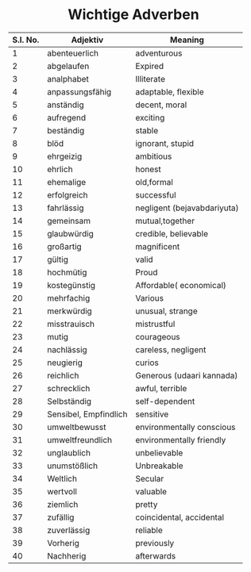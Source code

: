<h1 align="center"> Wichtige Adverben </h1>

|S.I. No.|Adjektiv|Meaning|
|--------|------|-----------|
|	1	|	abenteuerlich	|	adventurous	|
|	2	|	abgelaufen	|	Expired	|
|	3	|	analphabet	|	 Illiterate	|
|	4	|	anpassungsfähig	|	adaptable, flexible	|
|	5	|	anständig	|	decent, moral	|
|	6	|	aufregend	|	exciting	|
|	7	|	beständig	|	 stable	|
|	8	|	blöd	|	ignorant, stupid	|
|	9	|	ehrgeizig	|	ambitious	|
|	10	|	ehrlich	|	honest	|
|	11	|	ehemalige	|	old,formal	|
|	12	|	erfolgreich	|	successful	|
|	13	|	fahrlässig	|	negligent (bejavabdariyuta)	|
|	14	|	gemeinsam	|	mutual,together	|
|	15	|	glaubwürdig	|	credible, believable	|
|	16	|	großartig	|	magnificent	|
|	17	|	gültig	|	valid	|
|	18	|	hochmütig	|	 Proud	|
|	19	|	kostegünstig	|	 Affordable( economical)	|
|	20	|	mehrfachig	|	 Various	|
|	21	|	merkwürdig	|	unusual, strange	|
|	22	|	misstrauisch	|	mistrustful	|
|	23	|	mutig	|	courageous	|
|	24	|	nachlässig	|	careless, negligent	|
|	25	|	neugierig	|	 curios	|
|	26	|	reichlich	|	 Generous (udaari kannada)	|
|	27	|	schrecklich	|	awful, terrible	|
|	28	|	Selbständig	|	 self-dependent	|
|	29	|	Sensibel, Empfindlich	|	 sensitive	|
|	30	|	umweltbewusst	|	environmentally conscious	|
|	31	|	umweltfreundlich	|	environmentally friendly	|
|	32	|	unglaublich	|	unbelievable	|
|	33	|	unumstößlich	|	 Unbreakable	|
|	34	|	Weltlich	|	 Secular	|
|	35	|	wertvoll	|	valuable	|
|	36	|	ziemlich	|	pretty	|
|	37	|	zufällig	|	coincidental, accidental	|
|	38	|	zuverlässig	|	reliable	|
|	39	|	Vorherig	|	previously	|
|	40	|	Nachherig |	afterwards	|

